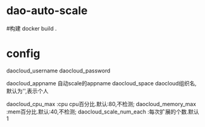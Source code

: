 # dao-auto-scale


#构建
docker build .


# config

daocloud_username
daocloud_password

daocloud_appname 自动scale的appname
daocloud_space daocloud组织名,默认为'',表示个人

daocloud_cpu_max :cpu  cpu百分比.默认:80,不检测;
daocloud_memory_max :mem百分比.默认:40,不检测;
daocloud_scale_num_each :每次扩展的个数.默认1


